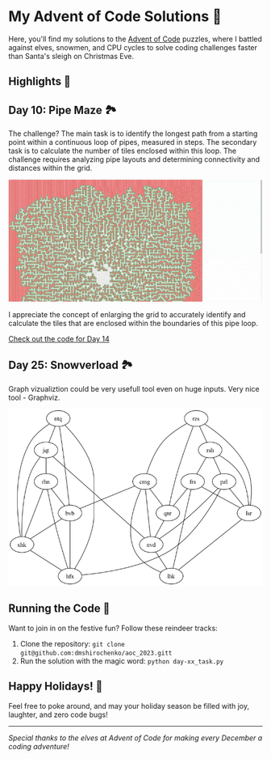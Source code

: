 # My Advent of Code Solutions 🎄

 Here, you'll find my solutions to the [Advent of Code](https://adventofcode.com/) puzzles, where I battled against elves, snowmen, and CPU cycles to solve coding challenges faster than Santa's sleigh on Christmas Eve.


## Highlights 🌟

## Day 10: Pipe Maze 🏞️

The challenge? The main task is to identify the longest path from a starting point within a continuous loop of pipes, measured in steps. The secondary task is to calculate the number of tiles enclosed within this loop. The challenge requires analyzing pipe layouts and determining connectivity and distances within the grid.

![Pipe Maze](pipe_maze_expanded.gif)

I appreciate the concept of enlarging the grid to accurately identify and calculate the tiles that are enclosed within the boundaries of this pipe loop.

[Check out the code for Day 14](./day_10_tasks.py)

## Day 25: Snowverload 🏞️

Graph vizualiztion could be very usefull tool even on huge inputs. Very nice tool - Graphviz.

![Graph Vizialization](output_day_25.png)

## Running the Code 🏃

Want to join in on the festive fun? Follow these reindeer tracks:

1. Clone the repository: `git clone git@github.com:dmshirochenko/aoc_2023.gitt`
2. Run the solution with the magic word: `python day-xx_task.py`

## Happy Holidays! 🎉

Feel free to poke around, and may your holiday season be filled with joy, laughter, and zero code bugs!

---

_Special thanks to the elves at Advent of Code for making every December a coding adventure!_
